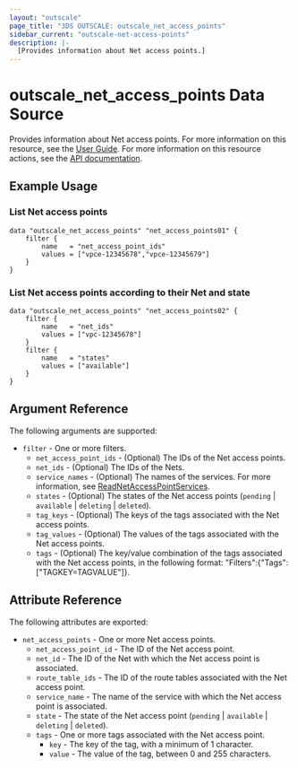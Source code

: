 ```yaml
---
layout: "outscale"
page_title: "3DS OUTSCALE: outscale_net_access_points"
sidebar_current: "outscale-net-access-points"
description: |-
  [Provides information about Net access points.]
---
```


# outscale_net_access_points Data Source

Provides information about Net access points.
For more information on this resource, see the [User Guide](https://wiki.outscale.internal/display/EN/About+VPC+Endpoints).
For more information on this resource actions, see the [API documentation](https://docs.outscale.com/api#3ds-outscale-api-netaccesspoint).

## Example Usage

### List Net access points

```hcl
data "outscale_net_access_points" "net_access_points01" {
    filter {
        name   = "net_access_point_ids"
        values = ["vpce-12345678","vpce-12345679"]
    }
}
```

### List Net access points according to their Net and state

```hcl
data "outscale_net_access_points" "net_access_points02" {
    filter {
        name   = "net_ids"
        values = ["vpc-12345678"]
    }
    filter {
        name   = "states"
        values = ["available"]
    }
}
```

## Argument Reference

The following arguments are supported:

* `filter` - One or more filters.
  * `net_access_point_ids` - (Optional) The IDs of the Net access points.
  * `net_ids` - (Optional) The IDs of the Nets.
  * `service_names` - (Optional) The names of the services. For more information, see [ReadNetAccessPointServices](https://docs.outscale.com/api#readnetaccesspointservices).
  * `states` - (Optional) The states of the Net access points (`pending` \| `available` \| `deleting` \| `deleted`).
  * `tag_keys` - (Optional) The keys of the tags associated with the Net access points.
  * `tag_values` - (Optional) The values of the tags associated with the Net access points.
  * `tags` - (Optional) The key/value combination of the tags associated with the Net access points, in the following format: &quot;Filters&quot;:{&quot;Tags&quot;:[&quot;TAGKEY=TAGVALUE&quot;]}.

## Attribute Reference

The following attributes are exported:

* `net_access_points` - One or more Net access points.
  * `net_access_point_id` - The ID of the Net access point.
  * `net_id` - The ID of the Net with which the Net access point is associated.
  * `route_table_ids` - The ID of the route tables associated with the Net access point.
  * `service_name` - The name of the service with which the Net access point is associated.
  * `state` - The state of the Net access point (`pending` \| `available` \| `deleting` \| `deleted`).
  * `tags` - One or more tags associated with the Net access point.
    * `key` - The key of the tag, with a minimum of 1 character.
    * `value` - The value of the tag, between 0 and 255 characters.
